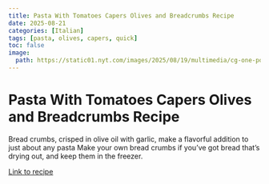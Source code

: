 ```yaml
---
title: Pasta With Tomatoes Capers Olives and Breadcrumbs Recipe
date: 2025-08-21
categories: [Italian]
tags: [pasta, olives, capers, quick]
toc: false
image:
  path: https://static01.nyt.com/images/2025/08/19/multimedia/cg-one-pot-roasted-garlic-pasta-qbgk/cg-one-pot-roasted-garlic-pasta-qbgk-mediumThreeByTwo440.jpg%3Fformat%3Dpjpg%26quality%3D75%26auto%3Dwebp%26disable%3Dupscale
---
```


  # Pasta With Tomatoes Capers Olives and Breadcrumbs Recipe

  Bread crumbs, crisped in olive oil with garlic, make a flavorful addition to just about any pasta Make your own bread crumbs if you’ve got bread that’s drying out, and keep them in the freezer.

  [Link to recipe](https://cooking.nytimes.com/recipes/1013717-pasta-with-tomatoes-capers-olives-and-breadcrumbs)

  